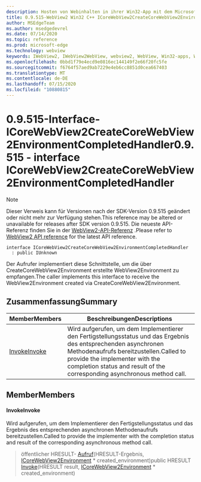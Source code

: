 ```yaml
---
description: Hosten von Webinhalten in ihrer Win32-App mit dem Microsoft Edge WebView2-Steuerelement
title: 0.9.515-WebView2 Win32 C++ ICoreWebView2CreateCoreWebView2EnvironmentCompletedHandler
author: MSEdgeTeam
ms.author: msedgedevrel
ms.date: 07/14/2020
ms.topic: reference
ms.prod: microsoft-edge
ms.technology: webview
keywords: IWebView2, IWebView2WebView, webview2, WebView, Win32-apps, Win32, Edge, ICoreWebView2, ICoreWebView2Controller, Browser-Steuerelement, Edge-HTML
ms.openlocfilehash: 0bbd1f79e4ecd9e0816ec144149f2e66f20fc5fe
ms.sourcegitcommit: f6764f57aed9ab7229e4eb6cc8851d0cea667403
ms.translationtype: MT
ms.contentlocale: de-DE
ms.lasthandoff: 07/15/2020
ms.locfileid: "10880815"
---
```

# <span data-ttu-id="3be7e-104">0.9.515-Interface-ICoreWebView2CreateCoreWebView2EnvironmentCompletedHandler</span><span class="sxs-lookup"><span data-stu-id="3be7e-104">0.9.515 - interface ICoreWebView2CreateCoreWebView2EnvironmentCompletedHandler</span></span> 

> [!NOTE]
> <span data-ttu-id="3be7e-105">Dieser Verweis kann für Versionen nach der SDK-Version 0.9.515 geändert oder nicht mehr zur Verfügung stehen.</span><span class="sxs-lookup"><span data-stu-id="3be7e-105">This reference may be altered or unavailable for releases after SDK version 0.9.515.</span></span> <span data-ttu-id="3be7e-106">Die neueste API-Referenz finden Sie in der [WebView2-API-Referenz](../../../webview2-api-reference.md) .</span><span class="sxs-lookup"><span data-stu-id="3be7e-106">Please refer to [WebView2 API reference](../../../webview2-api-reference.md) for the latest API reference.</span></span>

```
interface ICoreWebView2CreateCoreWebView2EnvironmentCompletedHandler
  : public IUnknown
```

<span data-ttu-id="3be7e-107">Der Aufrufer implementiert diese Schnittstelle, um die über CreateCoreWebView2Environment erstellte WebView2Environment zu empfangen.</span><span class="sxs-lookup"><span data-stu-id="3be7e-107">The caller implements this interface to receive the WebView2Environment created via CreateCoreWebView2Environment.</span></span>

## <span data-ttu-id="3be7e-108">Zusammenfassung</span><span class="sxs-lookup"><span data-stu-id="3be7e-108">Summary</span></span>

 <span data-ttu-id="3be7e-109">Member</span><span class="sxs-lookup"><span data-stu-id="3be7e-109">Members</span></span>                        | <span data-ttu-id="3be7e-110">Beschreibungen</span><span class="sxs-lookup"><span data-stu-id="3be7e-110">Descriptions</span></span>
--------------------------------|---------------------------------------------
[<span data-ttu-id="3be7e-111">Invoke</span><span class="sxs-lookup"><span data-stu-id="3be7e-111">Invoke</span></span>](#invoke) | <span data-ttu-id="3be7e-112">Wird aufgerufen, um dem Implementierer den Fertigstellungsstatus und das Ergebnis des entsprechenden asynchronen Methodenaufrufs bereitzustellen.</span><span class="sxs-lookup"><span data-stu-id="3be7e-112">Called to provide the implementer with the completion status and result of the corresponding asynchronous method call.</span></span>

## <span data-ttu-id="3be7e-113">Member</span><span class="sxs-lookup"><span data-stu-id="3be7e-113">Members</span></span>

#### <span data-ttu-id="3be7e-114">Invoke</span><span class="sxs-lookup"><span data-stu-id="3be7e-114">Invoke</span></span> 

<span data-ttu-id="3be7e-115">Wird aufgerufen, um dem Implementierer den Fertigstellungsstatus und das Ergebnis des entsprechenden asynchronen Methodenaufrufs bereitzustellen.</span><span class="sxs-lookup"><span data-stu-id="3be7e-115">Called to provide the implementer with the completion status and result of the corresponding asynchronous method call.</span></span>

> <span data-ttu-id="3be7e-116">öffentlicher HRESULT- [Aufruf](#invoke)(HRESULT-Ergebnis, [ICoreWebView2Environment](icorewebview2environment.md) \* created_environment)</span><span class="sxs-lookup"><span data-stu-id="3be7e-116">public HRESULT [Invoke](#invoke)(HRESULT result, [ICoreWebView2Environment](icorewebview2environment.md) \* created_environment)</span></span>

